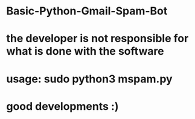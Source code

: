 # Basic-Python-Gmail-Spam-Bot
# the developer is not responsible for what is done with the software
# usage: sudo python3 mspam.py
# good developments :)

